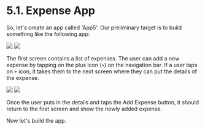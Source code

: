 # 5.1. Expense App

So, let's create an app called 'App5'. Our preliminary target is to build something like the following app:

![](<../.gitbook/assets/Screenshot 2023-05-18 at 10.45.04 AM (1).png>) ![](<../.gitbook/assets/Screenshot 2023-05-18 at 10.45.19 AM (1).png>)

The first screen contains a list of expenses. The user can add a new expense by tapping on the plus icon (`+`) on the navigation bar. If a user taps on `+` icon, it takes them to the next screen where they can put the details of the expense.

![](<../.gitbook/assets/Screenshot 2023-05-18 at 10.56.57 AM.png>) ![](<../.gitbook/assets/Screenshot 2023-05-18 at 10.45.48 AM (1).png>)

Once the user puts in the details and taps the Add Expense button, it should return to the first screen and show the newly added expense.

Now let's build the app.
